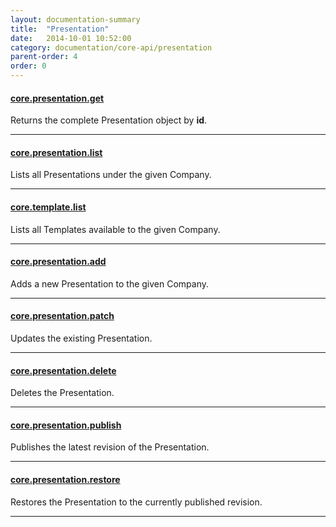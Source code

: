 ```yaml
---
layout: documentation-summary
title:  "Presentation"
date:   2014-10-01 10:52:00
category: documentation/core-api/presentation
parent-order: 4
order: 0
---
```


#### [core.presentation.get]({{site.absoluteurl}}documentation/core-api/presentation/core.presentation.get)

Returns the complete Presentation object by **id**.

***

#### [core.presentation.list]({{site.absoluteurl}}documentation/core-api/presentation/core.presentation.list)

Lists all Presentations under the given Company.

***

#### [core.template.list]({{site.absoluteurl}}documentation/core-api/presentation/core.template.list)

Lists all Templates available to the given Company.

***

#### [core.presentation.add]({{site.absoluteurl}}documentation/core-api/presentation/core.presentation.add)

Adds a new Presentation to the given Company.

***

#### [core.presentation.patch]({{site.absoluteurl}}documentation/core-api/presentation/core.presentation.patch)

Updates the existing Presentation.

***

#### [core.presentation.delete]({{site.absoluteurl}}documentation/core-api/presentation/core.presentation.delete)

Deletes the Presentation.

***

#### [core.presentation.publish]({{site.absoluteurl}}documentation/core-api/presentation/core.presentation.publish)

Publishes the latest revision of the Presentation.

***

#### [core.presentation.restore]({{site.absoluteurl}}documentation/core-api/presentation/core.presentation.restore)

Restores the Presentation to the currently published revision.

***